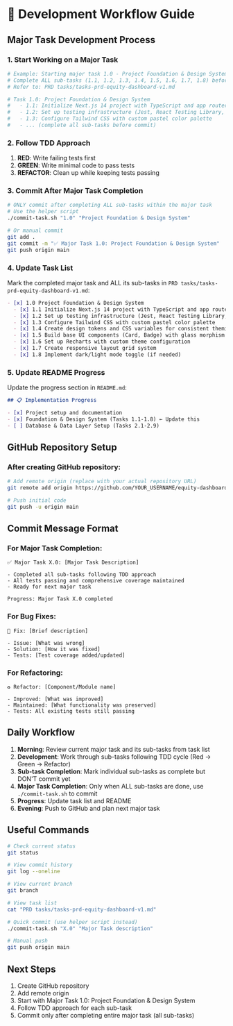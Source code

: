 # 🔄 Development Workflow Guide

## Major Task Development Process

### 1. Start Working on a Major Task
```bash
# Example: Starting major task 1.0 - Project Foundation & Design System
# Complete ALL sub-tasks (1.1, 1.2, 1.3, 1.4, 1.5, 1.6, 1.7, 1.8) before committing
# Refer to: PRD tasks/tasks-prd-equity-dashboard-v1.md

# Task 1.0: Project Foundation & Design System
#   - 1.1: Initialize Next.js 14 project with TypeScript and app router
#   - 1.2: Set up testing infrastructure (Jest, React Testing Library, Playwright)
#   - 1.3: Configure Tailwind CSS with custom pastel color palette
#   - ... (complete all sub-tasks before commit)
```

### 2. Follow TDD Approach
1. **RED**: Write failing tests first
2. **GREEN**: Write minimal code to pass tests
3. **REFACTOR**: Clean up while keeping tests passing

### 3. Commit After Major Task Completion
```bash
# ONLY commit after completing ALL sub-tasks within the major task
# Use the helper script
./commit-task.sh "1.0" "Project Foundation & Design System"

# Or manual commit
git add .
git commit -m "✅ Major Task 1.0: Project Foundation & Design System"
git push origin main
```

### 4. Update Task List
Mark the completed major task and ALL its sub-tasks in `PRD tasks/tasks-prd-equity-dashboard-v1.md`:
```markdown
- [x] 1.0 Project Foundation & Design System
  - [x] 1.1 Initialize Next.js 14 project with TypeScript and app router
  - [x] 1.2 Set up testing infrastructure (Jest, React Testing Library, Playwright)
  - [x] 1.3 Configure Tailwind CSS with custom pastel color palette
  - [x] 1.4 Create design tokens and CSS variables for consistent theming
  - [x] 1.5 Build base UI components (Card, Badge) with glass morphism effects
  - [x] 1.6 Set up Recharts with custom theme configuration
  - [x] 1.7 Create responsive layout grid system
  - [x] 1.8 Implement dark/light mode toggle (if needed)
```

### 5. Update README Progress
Update the progress section in `README.md`:
```markdown
## 📋 Implementation Progress

- [x] Project setup and documentation
- [x] Foundation & Design System (Tasks 1.1-1.8) ← Update this
- [ ] Database & Data Layer Setup (Tasks 2.1-2.9)
```

## GitHub Repository Setup

### After creating GitHub repository:
```bash
# Add remote origin (replace with your actual repository URL)
git remote add origin https://github.com/YOUR_USERNAME/equity-dashboard-v1.git

# Push initial code
git push -u origin main
```

## Commit Message Format

### For Major Task Completion:
```
✅ Major Task X.0: [Major Task Description]

- Completed all sub-tasks following TDD approach
- All tests passing and comprehensive coverage maintained
- Ready for next major task

Progress: Major Task X.0 completed
```

### For Bug Fixes:
```
🐛 Fix: [Brief description]

- Issue: [What was wrong]
- Solution: [How it was fixed]
- Tests: [Test coverage added/updated]
```

### For Refactoring:
```
♻️ Refactor: [Component/Module name]

- Improved: [What was improved]
- Maintained: [What functionality was preserved]
- Tests: All existing tests still passing
```

## Daily Workflow

1. **Morning**: Review current major task and its sub-tasks from task list
2. **Development**: Work through sub-tasks following TDD cycle (Red → Green → Refactor)
3. **Sub-task Completion**: Mark individual sub-tasks as complete but DON'T commit yet
4. **Major Task Completion**: Only when ALL sub-tasks are done, use `./commit-task.sh` to commit
5. **Progress**: Update task list and README
6. **Evening**: Push to GitHub and plan next major task

## Useful Commands

```bash
# Check current status
git status

# View commit history
git log --oneline

# View current branch
git branch

# View task list
cat "PRD tasks/tasks-prd-equity-dashboard-v1.md"

# Quick commit (use helper script instead)
./commit-task.sh "X.0" "Major Task description"

# Manual push
git push origin main
```

## Next Steps

1. Create GitHub repository
2. Add remote origin
3. Start with Major Task 1.0: Project Foundation & Design System
4. Follow TDD approach for each sub-task
5. Commit only after completing entire major task (all sub-tasks) 